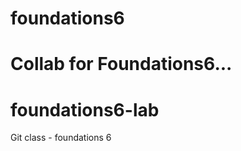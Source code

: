foundations6
============

Collab for Foundations6... 
=======

foundations6-lab
================

Git class - foundations 6

